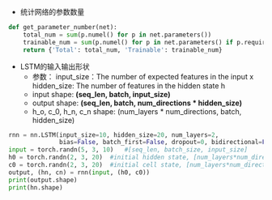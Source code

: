 - 统计网络的参数数量
```python
def get_parameter_number(net):
    total_num = sum(p.numel() for p in net.parameters())
    trainable_num = sum(p.numel() for p in net.parameters() if p.requires_grad)
    return {'Total': total_num, 'Trainable': trainable_num}
```

- LSTM的输入输出形状
    - 参数：
        input_size：The number of expected features in the input x
        hidden_size: The number of features in the hidden state h
    - input shape: **(seq_len, batch, input_size)**
    - output shape: **(seq_len, batch, num_directions * hidden_size)**
    - h_o, c_0, h_n, c_n shape: (num_layers * num_directions, batch, hidden_size)
```python
rnn = nn.LSTM(input_size=10, hidden_size=20, num_layers=2,
              bias=False, batch_first=False, dropout=0, bidirectional=False)
input = torch.randn(5, 3, 10)   #[seq_len, batch_size, input_size]
h0 = torch.randn(2, 3, 20)  #initial hidden state, [num_layers*num_directions, batch_size, hidden_size]
c0 = torch.randn(2, 3, 20)  #initial cell state, [num_layers*num_directions, batch_size, hidden_size]
output, (hn, cn) = rnn(input, (h0, c0))
print(output.shape)
print(hn.shape)
```
